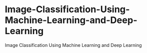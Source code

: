 # Image-Classification-Using-Machine-Learning-and-Deep-Learning
Image Classification Using Machine Learning and Deep Learning
